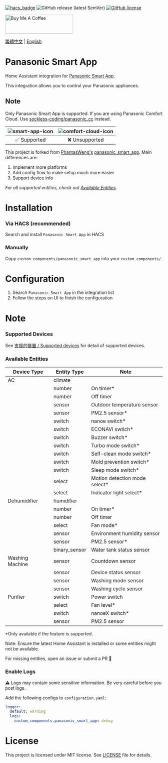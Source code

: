 [![hacs_badge](https://img.shields.io/badge/HACS-Default-orange.svg?style=for-the-badge)](https://github.com/hacs/integration)
![GitHub release (latest SemVer)](https://img.shields.io/github/v/release/osk2/panasonic_smart_app?style=for-the-badge)
[![GitHub license](https://img.shields.io/github/license/osk2/panasonic_smart_app?style=for-the-badge)](https://github.com/osk2/panasonic_smart_app/blob/master/LICENSE)

<a href="https://www.buymeacoffee.com/osk2" target="_blank"><img src="https://cdn.buymeacoffee.com/buttons/v2/default-yellow.png" alt="Buy Me A Coffee" style="height: 60px !important;width: 217px !important;" ></a>

[繁體中文](README-zh.md) | [English](README.md)

# Panasonic Smart App

Home Assistant integration for [Panasonic Smart App](https://play.google.com/store/apps/details?id=com.panasonic.smart&hl=zh_TW&gl=US).

This integration allows you to control your Panasonic appliances.

## Note

Only Panasonic Smart App is supported. If you are using Panasonic Comfort Cloud. Use [sockless-coding/panasonic_cc](https://github.com/sockless-coding/panasonic_cc) instead.

| ![smart-app-icon](https://raw.githubusercontent.com/osk2/panasonic_smart_app/master/assets/smart-app-icon.png) | ![comfort-cloud-icon](https://raw.githubusercontent.com/osk2/panasonic_smart_app/master/assets/comfort-cloud-icon.png) |
| :------------------------------------------------------------------------------------------------------------: | :--------------------------------------------------------------------------------------------------------------------: |
|                                                  ✅ Supported                                                  |                                                     ❌ Unsupported                                                     |

This project is forked from [PhantasWeng's](https://github.com/PhantasWeng/) [panasonic_smart_app](https://github.com/PhantasWeng/panasonic_smart_app). Main differences are:

1. Implement more platforms
2. Add config flow to make setup much more easier
3. Support device info

_For all supported entities, check out [Available Entities](#available-entities)._

# Installation

### Via HACS (recommended)

Search and install `Panasonic Smart App` in HACS

### Manually

Copy `custom_components/panasonic_smart_app` into your `custom_components/`.

# Configuration

1. Search `Panasonic Smart App` in the integration list
2. Follow the steps on UI to finish the configuration

# Note

### Supported Devices

See [支援的裝置 / Supported devices](https://github.com/osk2/panasonic_smart_app/discussions/42) for detail of supported devices.

### Available Entities

| Device Type     | Entity Type   | Note                           |
| --------------- | ------------- | ------------------------------ |
| AC              | climate       |                                |
|                 | number        | On timer\*                     |
|                 | number        | Off timer                      |
|                 | sensor        | Outdoor temperature sensor     |
|                 | sensor        | PM2.5 sensor\*                 |
|                 | switch        | nanoe switch\*                 |
|                 | switch        | ECONAVI swtich\*               |
|                 | switch        | Buzzer switch\*                |
|                 | switch        | Turbo mode switch\*            |
|                 | switch        | Self-clean mode switch\*       |
|                 | switch        | Mold prevention switch\*       |
|                 | switch        | Sleep mode switch\*            |
|                 | select        | Motion detection mode select\* |
|                 | select        | Indicator light select\*       |
| Dehumidifier    | humidifier    |                                |
|                 | number        | On timer\*                     |
|                 | number        | Off timer                      |
|                 | select        | Fan mode\*                     |
|                 | sensor        | Environment humidity sensor    |
|                 | sensor        | PM2.5 sensor\*                 |
|                 | binary_sensor | Water tank status sensor       |
| Washing Machine | sensor        | Countdown sensor               |
|                 | sensor        | Device status sensor           |
|                 | sensor        | Washing mode sensor            |
|                 | sensor        | Washing cycle sensor           |
| Purifier        | switch        | Power switch                   |
|                 | select        | Fan level\*                    |
|                 | switch        | nanoeX switch\*                |
|                 | sensor        | PM2.5 sensor                   |

\*Only available if the feature is supported.

Note: Ensure the latest Home Assistant is installed or some entities might not be available.

For missing entities, open an issue or submit a PR 💪

### Enable Logs

⚠️ Logs may contain some sensitive information. Be very careful before you post logs.

Add the following configs to `configuration.yaml`:

```yaml
logger:
  default: warning
  logs:
    custom_components.panasonic_smart_app: debug
```

# License

This project is licensed under MIT license. See [LICENSE](LICENSE) file for details.
